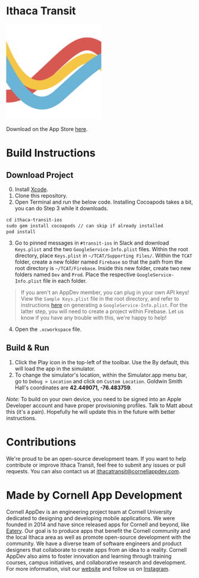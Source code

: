 # Ithaca Transit

<img width="256" alt="Ithaca Transit App Icon" src="https://github.com/cuappdev/assets/blob/master/app-icons/Transit-83.5x83.5%402x.png">

Download on the App Store [here](https://itunes.apple.com/app/id1290883721).

# Build Instructions

## Download Project

0. Install [Xcode](https://itunes.apple.com/us/app/xcode/id497799835?mt=12).
1. Clone this repository.
2. Open Terminal and run the below code. Installing Cocoapods takes a bit, you can do Step 3 while it downloads.

```
cd ithaca-transit-ios
sudo gem install cocoapods // can skip if already installed
pod install
```

3. Go to pinned messages in `#transit-ios` in Slack and download `Keys.plist` and the two `GoogleService-Info.plist` files. Within the root directory, place `Keys.plist`  in `~/TCAT/Supporting Files/`.  Within the `TCAT` folder, create a new folder named `Firebase` so that the path from the root directory is `~/TCAT/Firebase`.  Inside this new folder, create two new folders named `Dev` and `Prod`. Place the respective `GoogleService-Info.plist` file in each folder.

>If you aren't an AppDev member, you can plug in your own API keys! View the `Sample Keys.plist` file in the root directory, and refer to instructions [here](https://support.google.com/firebase/answer/7015592?hl=en) on generating a `GoogleService-Info.plist`. For the latter step, you will need to create a project within Firebase. Let us know if you have any trouble with this, we're happy to help!

4. Open the `.xcworkspace` file.

## Build & Run

1. Click the Play icon in the top-left of the toolbar. Use the  By default, this will load the app in the simulator.
2. To change the simulator's location, within the Simulator.app menu bar, go to `Debug > Location` and click on `Custom Location`. Goldwin Smith Hall's coordinates are **42.449071, -76.483759**.

*Note:* To build on your own device, you need to be signed into an Apple Developer account and have proper provisioning profiles. Talk to Matt about this (it's a pain). Hopefully he will update this in the future with better instructions.

# Contributions

We're proud to be an open-source development team. If you want to help contribute or improve Ithaca Transit, feel free to submit any issues or pull requests. You can also contact us at [ithacatransit@cornellappdev.com](mailto:ithacatransit@cornellappdev.com).

# Made by Cornell App Development

Cornell AppDev is an engineering project team at Cornell University dedicated to designing and developing mobile applications. We were founded in 2014 and have since released apps for Cornell and beyond, like [Eatery](https://itunes.apple.com/us/app/eatery-cornell-dining/id1089672962?mt=8). Our goal is to produce apps that benefit the Cornell community and the local Ithaca area as well as promote open-source development with the community. We have a diverse team of software engineers and product designers that collaborate to create apps from an idea to a reality. Cornell AppDev also aims to foster innovation and learning through training courses, campus initiatives, and collaborative research and development. For more information, visit our [website](http://www.cornellappdev.com) and follow us on [Instagram](https://www.instagram.com/cornellappdev/).
